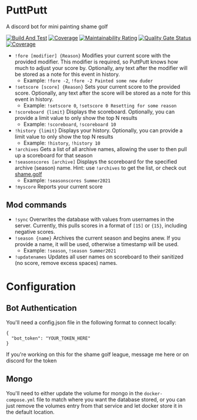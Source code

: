 # PuttPutt
A discord bot for mini painting shame golf

[![Build And Test](https://github.com/DanWillman/PuttPutt/actions/workflows/build-and-test.yml/badge.svg)](https://github.com/DanWillman/PuttPutt/actions/workflows/build-and-test.yml)
[![Coverage](https://sonarcloud.io/api/project_badges/measure?project=DanWillman_PuttPutt&metric=coverage)](https://sonarcloud.io/dashboard?id=DanWillman_PuttPutt)
[![Maintainability Rating](https://sonarcloud.io/api/project_badges/measure?project=DanWillman_PuttPutt&metric=sqale_rating)](https://sonarcloud.io/dashboard?id=DanWillman_PuttPutt)
[![Quality Gate Status](https://sonarcloud.io/api/project_badges/measure?project=DanWillman_PuttPutt&metric=alert_status)](https://sonarcloud.io/dashboard?id=DanWillman_PuttPutt)
[![Coverage](https://sonarcloud.io/api/project_badges/measure?project=DanWillman_PuttPutt&metric=coverage)](https://sonarcloud.io/dashboard?id=DanWillman_PuttPutt)

* `!fore [modifier] {Reason}` Modifies your current score with the provided modifier. This modifier is required, so PuttPutt knows how much to adjust your score by. Optionally, any text after the modifier will be stored as a note for this event in history. 
  *  Example: `!fore -2`, `!fore -2 Painted some new duder`
* `!setscore [score] {Reason}` Sets your current score to the provided score. Optionally, any text after the score will be stored as a note for this event in history.
  *  Example: `!setscore 0`, `!setscore 0 Resetting for some reason`
* `!scoreboard {limit}` Displays the scoreboard. Optionally, you can provide a limit value to only show the top N results
  *  Example: `!scoreboard`, `!scoreboard 10`
* `!history {limit}` Displays your history. Optionally, you can provide a limit value to only show the top N results
  *  Example: `!history`, `!history 10`
* `!archives` Gets a list of all archive names, allowing the user to then pull up a scoreboard for that season
* `!seasonscores [archive]` Displays the scoreboard for the specified archive (season) name. Hint: use `!archives` to get the list, or check out [shame.golf](shame.golf)
  *  Example: `!seasonscores Summer2021`
* `!myscore` Reports your current score
## Mod commands
* `!sync` Overwrites the database with values from usernames in the server. Currently, this pulls scores in a format of `[15]` or `{15}`, including negative scores. 
* `!season {name}` Archives the current season and begins anew. If you provide a name, it will be used, otherwise a timestamp will be used.
  *  Example: `!season`, `!season Summer2021`
* `!updatenames` Updates all user names on scoreboard to their sanitized (no score, remove excess spaces) names.

# Configuration
## Bot Authentication
You'll need a config.json file in the following format to connect locally:
```
{
  "bot_token": "YOUR_TOKEN_HERE"
}
```
If you're working on this for the shame golf league, message me here or on discord for the token

## Mongo
You'll need to either update the volume for mongo in the `docker-compose.yml` file to match where you want the database stored, or you can just remove the volumes entry from that service and let docker store it in the default location. 

